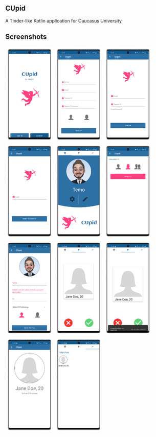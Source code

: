 ## CUpid

A Tinder-like Kotlin application for Caucasus University

## Screenshots

<img src="assets/screenshots/1.png" width="150"> <img src="assets/screenshots/2.png" width="150"> <img src="assets/screenshots/3.png" width="150"> <img src="assets/screenshots/4.png" width="150"> <img src="assets/screenshots/5.png" width="150"> <img src="assets/screenshots/6.png" width="150"> <img src="assets/screenshots/7.png" width="150"> <img src="assets/screenshots/8.png" width="150"> <img src="assets/screenshots/9.png" width="150"> <img src="assets/screenshots/10.png" width="150"> <img src="assets/screenshots/11.png" width="150">
